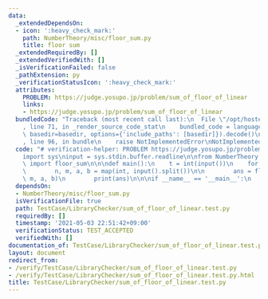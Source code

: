 ```yaml
---
data:
  _extendedDependsOn:
  - icon: ':heavy_check_mark:'
    path: NumberTheory/misc/floor_sum.py
    title: floor sum
  _extendedRequiredBy: []
  _extendedVerifiedWith: []
  _isVerificationFailed: false
  _pathExtension: py
  _verificationStatusIcon: ':heavy_check_mark:'
  attributes:
    PROBLEM: https://judge.yosupo.jp/problem/sum_of_floor_of_linear
    links:
    - https://judge.yosupo.jp/problem/sum_of_floor_of_linear
  bundledCode: "Traceback (most recent call last):\n  File \"/opt/hostedtoolcache/Python/3.10.6/x64/lib/python3.10/site-packages/onlinejudge_verify/documentation/build.py\"\
    , line 71, in _render_source_code_stat\n    bundled_code = language.bundle(stat.path,\
    \ basedir=basedir, options={'include_paths': [basedir]}).decode()\n  File \"/opt/hostedtoolcache/Python/3.10.6/x64/lib/python3.10/site-packages/onlinejudge_verify/languages/python.py\"\
    , line 96, in bundle\n    raise NotImplementedError\nNotImplementedError\n"
  code: "# verification-helper: PROBLEM https://judge.yosupo.jp/problem/sum_of_floor_of_linear\n\
    import sys\ninput = sys.stdin.buffer.readline\n\nfrom NumberTheory.misc.floor_sum\
    \ import floor_sum\n\n\ndef main():\n    t = int(input())\n    for _ in range(t):\n\
    \        n, m, a, b = map(int, input().split())\n\n        ans = floor_sum(n,\
    \ m, a, b)\n        print(ans)\n\n\nif __name__ == '__main__':\n    main()\n"
  dependsOn:
  - NumberTheory/misc/floor_sum.py
  isVerificationFile: true
  path: TestCase/LibraryChecker/sum_of_floor_of_linear.test.py
  requiredBy: []
  timestamp: '2021-05-03 22:51:42+09:00'
  verificationStatus: TEST_ACCEPTED
  verifiedWith: []
documentation_of: TestCase/LibraryChecker/sum_of_floor_of_linear.test.py
layout: document
redirect_from:
- /verify/TestCase/LibraryChecker/sum_of_floor_of_linear.test.py
- /verify/TestCase/LibraryChecker/sum_of_floor_of_linear.test.py.html
title: TestCase/LibraryChecker/sum_of_floor_of_linear.test.py
---
```

